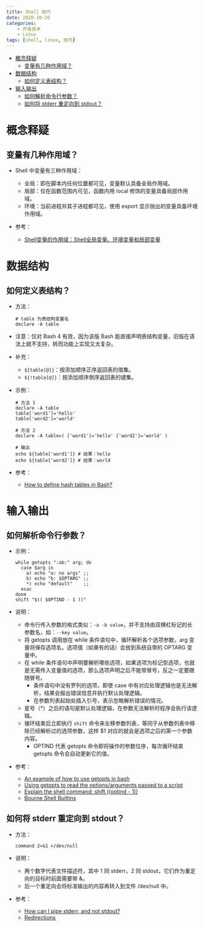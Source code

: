```yaml
---
title: Shell 技巧
date: 2020-10-26
categories:
    - 开发技术
    - Linux
tags: [shell, linux, 技巧]
---
```


- [概念释疑](#概念释疑)
  - [变量有几种作用域？](#变量有几种作用域)
- [数据结构](#数据结构)
  - [如何定义表结构？](#如何定义表结构)
- [输入输出](#输入输出)
  - [如何解析命令行参数？](#如何解析命令行参数)
  - [如何将 stderr 重定向到 stdout？](#如何将-stderr-重定向到-stdout)

# 概念释疑
## 变量有几种作用域？
* Shell 中变量有三种作用域：
  * 全局：即在脚本内任何位置都可见，变量默认具备全局作用域。
  * 局部：仅在函数范围内可见，函数内用 local 修饰的变量具备局部作用域。
  * 环境：当前进程并其子进程都可见，使用 export 显示抛出的变量具备环境作用域。

* 参考：
  * [Shell变量的作用域：Shell全局变量、环境变量和局部变量](http://c.biancheng.net/view/773.html)

# 数据结构
## 如何定义表结构？
* 方法：
  ```shell
  # table 为表结构变量名
  declare -A table
  ```
* 注意：仅对 Bash 4 有效，因为该版 Bash 能直接声明表结构变量，旧版在语法上就不支持，转而功能上实现又太复杂。
* 补充：
  * `${table[@]}`：按添加顺序正序返回表的值集。
  * `${!table[@]}`：按添加顺序倒序返回表的键集。
* 示例：
  ```shell
  # 方法 1
  declare -A table
  table['word1']='hello'
  table['word2']='world'

  # 方法 2
  declare -A table=( ['word1']='hello' ['word2']='world' )

  # 输出
  echo ${table['word1']} # 结果：hello
  echo ${table['word2']} # 结果：world
  ```

* 参考：
  * [How to define hash tables in Bash?](https://stackoverflow.com/questions/1494178/how-to-define-hash-tables-in-bash)

# 输入输出
## 如何解析命令行参数？
* 示例：
  ```shell
  while getopts ":ab:" arg; do
    case $arg in
      a) echo "a: no args" ;;
      b) echo "b: $OPTARG" ;;
      *) echo "default"    ;;
    esac
  done
  shift "$(( $OPTIND - 1 ))"
  ```
* 说明：
  * 命令行传入参数的格式类似：`-a -b value`，并不支持由双横杠标记的长参数名，如：`--key value`。
  * 将 getopts 调用放在 while 条件语句中，循环解析各个选项参数，arg 变量将保存选项名，选项值（如果有的话）会放到系统自带的 OPTARG 变量中。
  * 在 while 条件语句中声明要解析哪些选项，如果选项为标记型选项，也就是无需传入变量值的选项，那么选项声明之后不能带冒号，反之一定要跟随冒号。
    * 条件语句中没有罗列的选项，即使 case 中有对应处理逻辑也是无法解析，结果会报出错误信息并执行默认处理逻辑。
    * 在参数列表起始处插入引号，表示忽略解析错误的情况。
  * 星号（*）之后的语句是默认处理逻辑，在参数无法解析时程序会执行该逻辑。
  * 循环结束后立即执行 `shift` 命令来左移参数列表，等同于从参数列表中移除已经解析过的选项参数，这样 $1 对应的就会是选项之后的第一个参数内容。
    * OPTIND 代表 getopts 命令即将操作的参数位序，每次循环结束 getopts 命令会自动更新它的值。

* 参考：
  * [An example of how to use getopts in bash](https://stackoverflow.com/questions/16483119/an-example-of-how-to-use-getopts-in-bash)
  * [Using getopts to read the options/arguments passed to a script](http://shouce.jb51.net/shell/internal.html#EX33)
  * [Explain the shell command: shift $(($optind - 1))](https://unix.stackexchange.com/questions/214141/explain-the-shell-command-shift-optind-1)
  * [Bourne Shell Builtins](https://www.gnu.org/software/bash/manual/bash.html#Bourne-Shell-Builtins)

## 如何将 stderr 重定向到 stdout？
* 方法：
  ```shell
  command 2>&1 >/dev/null
  ``` 
* 说明：
  * 两个数字代表文件描述符，其中 1 同 stderr，2 同 stdout，它们作为重定向的目标时前面需要带 &。
  * 后一个重定向会将标准输出的内容再转入到文件 /dev/null 中。

* 参考：
  * [How can I pipe stderr, and not stdout?](https://stackoverflow.com/questions/2342826/how-can-i-pipe-stderr-and-not-stdout)
  * [Redirections](https://www.gnu.org/software/bash/manual/bash.html#Redirections)
